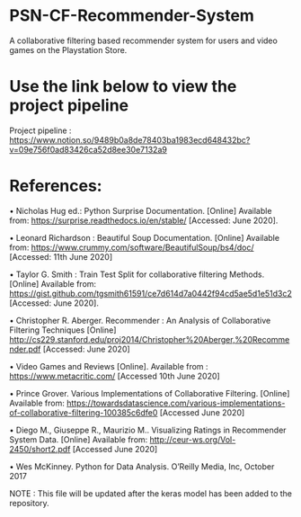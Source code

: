 # PSN-CF-Recommender-System
A collaborative filtering based recommender system for users and video games on the Playstation Store.


# Use the link below to view the project pipeline
Project pipeline : https://www.notion.so/9489b0a8de78403ba1983ecd648432bc?v=09e756f0ad83426ca52d8ee30e7132a9


# References:
•	Nicholas Hug ed.: Python Surprise Documentation. [Online] Available from: https://surprise.readthedocs.io/en/stable/ [Accessed: June 2020].

•	Leonard Richardson : Beautiful Soup Documentation. [Online] Available from: https://www.crummy.com/software/BeautifulSoup/bs4/doc/ [Accessed: 11th June 2020]

•	Taylor G. Smith : Train Test Split for collaborative filtering Methods. [Online] Available from: https://gist.github.com/tgsmith61591/ce7d614d7a0442f94cd5ae5d1e51d3c2  [Accessed: June 2020].

•	Christopher R. Aberger. Recommender : An Analysis of Collaborative Filtering Techniques [Online] http://cs229.stanford.edu/proj2014/Christopher%20Aberger,%20Recommender.pdf [Accessed: June 2020]

•	Video Games and Reviews [Online]. Available from : https://www.metacritic.com/ [Accessed 10th June 2020]

•	Prince Grover. Various Implementations of Collaborative Filtering. [Online] Available from: https://towardsdatascience.com/various-implementations-of-collaborative-filtering-100385c6dfe0 [Accessed June 2020]

•	Diego M., Giuseppe R., Maurizio M.. Visualizing Ratings in Recommender System Data. [Online] Available from: http://ceur-ws.org/Vol-2450/short2.pdf [Accessed June 2020]

•	Wes McKinney. Python for Data Analysis. O’Reilly Media, Inc, October 2017


NOTE : This file will be updated after the keras model has been added to the repository.
